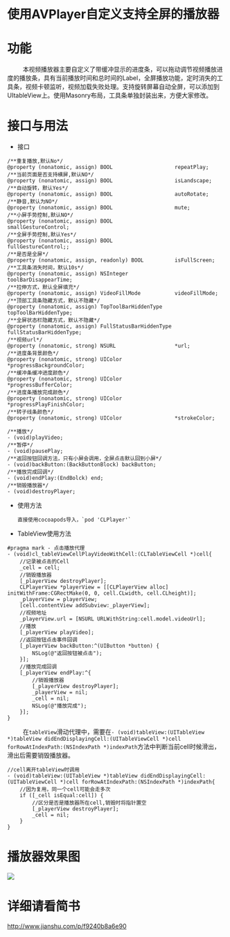 # 使用AVPlayer自定义支持全屏的播放器

# 功能
    本视频播放器主要自定义了带缓冲显示的进度条，可以拖动调节视频播放进度的播放条，具有当前播放时间和总时间的Label，全屏播放功能，定时消失的工具条，视频卡顿监听，视频加载失败处理。支持旋转屏幕自动全屏，可以添加到UItableView上。使用Masonry布局，工具条单独封装出来，方便大家修改。
# 接口与用法
+ 接口

```
/**重复播放,默认No*/
@property (nonatomic, assign) BOOL                    repeatPlay;
/**当前页面是否支持横屏,默认NO*/
@property (nonatomic, assign) BOOL                    isLandscape;
/**自动旋转，默认Yes*/
@property (nonatomic, assign) BOOL                    autoRotate;
/**静音,默认为NO*/
@property (nonatomic, assign) BOOL                    mute;
/**小屏手势控制,默认NO*/
@property (nonatomic, assign) BOOL                    smallGestureControl;
/**全屏手势控制,默认Yes*/
@property (nonatomic, assign) BOOL                    fullGestureControl;;
/**是否是全屏*/
@property (nonatomic, assign, readonly) BOOL          isFullScreen;
/**工具条消失时间，默认10s*/
@property (nonatomic, assign) NSInteger               toolBarDisappearTime;
/**拉伸方式，默认全屏填充*/
@property (nonatomic, assign) VideoFillMode           videoFillMode;
/**顶部工具条隐藏方式，默认不隐藏*/
@property (nonatomic, assign) TopToolBarHiddenType    topToolBarHiddenType;
/**全屏状态栏隐藏方式，默认不隐藏*/
@property (nonatomic, assign) FullStatusBarHiddenType fullStatusBarHiddenType;
/**视频url*/
@property (nonatomic, strong) NSURL                   *url;
/**进度条背景颜色*/
@property (nonatomic, strong) UIColor                 *progressBackgroundColor;
/**缓冲条缓冲进度颜色*/
@property (nonatomic, strong) UIColor                 *progressBufferColor;
/**进度条播放完成颜色*/
@property (nonatomic, strong) UIColor                 *progressPlayFinishColor;
/**转子线条颜色*/
@property (nonatomic, strong) UIColor                 *strokeColor;

/**播放*/
- (void)playVideo;
/**暂停*/
- (void)pausePlay;
/**返回按钮回调方法，只有小屏会调用，全屏点击默认回到小屏*/
- (void)backButton:(BackButtonBlock) backButton;
/**播放完成回调*/
- (void)endPlay:(EndBolck) end;
/**销毁播放器*/
- (void)destroyPlayer;

```

+ 使用方法

      直接使用cocoapods导入，`pod 'CLPlayer'`

+ TableView使用方法

```
#pragma mark - 点击播放代理
- (void)cl_tableViewCellPlayVideoWithCell:(CLTableViewCell *)cell{
    //记录被点击的Cell
    _cell = cell;
    //销毁播放器
    [_playerView destroyPlayer];
    CLPlayerView *playerView = [[CLPlayerView alloc] initWithFrame:CGRectMake(0, 0, cell.CLwidth, cell.CLheight)];
    _playerView = playerView;
    [cell.contentView addSubview:_playerView];
    //视频地址
    _playerView.url = [NSURL URLWithString:cell.model.videoUrl];
    //播放
    [_playerView playVideo];
    //返回按钮点击事件回调
    [_playerView backButton:^(UIButton *button) {
        NSLog(@"返回按钮被点击");
    }];
    //播放完成回调
    [_playerView endPlay:^{
        //销毁播放器
        [_playerView destroyPlayer];
        _playerView = nil;
        _cell = nil;
        NSLog(@"播放完成");
    }];
}

```
    在`tableView`滑动代理中，需要在`- (void)tableView:(UITableView *)tableView didEndDisplayingCell:(UITableViewCell *)cell forRowAtIndexPath:(NSIndexPath *)indexPath`方法中判断当前cell时候滑出，滑出后需要销毁播放器。

```
//cell离开tableView时调用
- (void)tableView:(UITableView *)tableView didEndDisplayingCell:(UITableViewCell *)cell forRowAtIndexPath:(NSIndexPath *)indexPath{
    //因为复用，同一个cell可能会走多次
    if ([_cell isEqual:cell]) {
        //区分是否是播放器所在cell,销毁时将指针置空
        [_playerView destroyPlayer];
        _cell = nil;
    }
}
```
# 播放器效果图

![](https://github.com/JmoVxia/CLPlayer/blob/master/%E6%95%88%E6%9E%9C%E5%9B%BE.gif)




# 详细请看简书

http://www.jianshu.com/p/f9240b8a6e90
